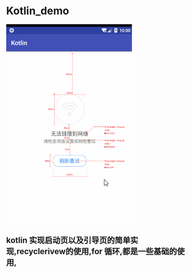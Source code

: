 # Kotlin_demo

![](https://github.com/leon5458/Kotlin_demo/blob/master/Kotlin_demo/kotlin.gif)

## kotlin 实现启动页以及引导页的简单实现,recyclerivew的使用,for 循环,都是一些基础的使用,
